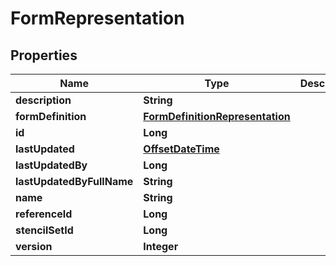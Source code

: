 # FormRepresentation

## Properties
Name | Type | Description | Notes
------------ | ------------- | ------------- | -------------
**description** | **String** |  |  [optional]
**formDefinition** | [**FormDefinitionRepresentation**](FormDefinitionRepresentation.md) |  |  [optional]
**id** | **Long** |  |  [optional]
**lastUpdated** | [**OffsetDateTime**](OffsetDateTime.md) |  |  [optional]
**lastUpdatedBy** | **Long** |  |  [optional]
**lastUpdatedByFullName** | **String** |  |  [optional]
**name** | **String** |  |  [optional]
**referenceId** | **Long** |  |  [optional]
**stencilSetId** | **Long** |  |  [optional]
**version** | **Integer** |  |  [optional]
